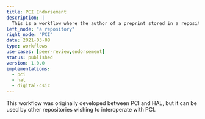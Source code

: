 ```yaml
---
title: PCI Endorsement
description: |
  This is a workflow where the author of a preprint stored in a repository can request an endorsement from PCI.
left_node: "a repository"
right_node: "PCI"
date: 2021-03-08
type: workflows
use-cases: [peer-review,endorsement]
status: published
version: 1.0.0
implementations:
  - pci
  - hal
  - digital-csic
---
```


This workflow was originally developed between PCI and HAL, but it can be used by other repositories wishing to interoperate with PCI.